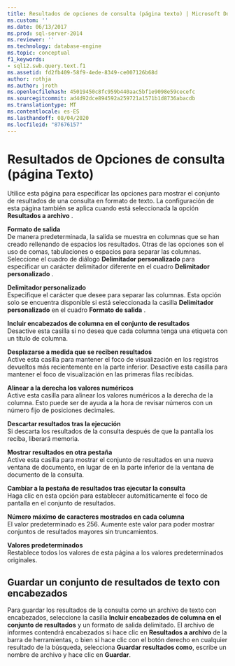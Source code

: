 ```yaml
---
title: Resultados de opciones de consulta (página texto) | Microsoft Docs
ms.custom: ''
ms.date: 06/13/2017
ms.prod: sql-server-2014
ms.reviewer: ''
ms.technology: database-engine
ms.topic: conceptual
f1_keywords:
- sql12.swb.query.text.f1
ms.assetid: fd2fb409-58f9-4ede-8349-ce007126b68d
author: rothja
ms.author: jroth
ms.openlocfilehash: 45019450c8fc959b440aac5bf1e9098e59cecefc
ms.sourcegitcommit: ad4d92dce894592a259721a1571b1d8736abacdb
ms.translationtype: MT
ms.contentlocale: es-ES
ms.lasthandoff: 08/04/2020
ms.locfileid: "87676157"
---
```

# <a name="query-options-results-text-page"></a>Resultados de Opciones de consulta (página Texto)
  Utilice esta página para especificar las opciones para mostrar el conjunto de resultados de una consulta en formato de texto. La configuración de esta página también se aplica cuando está seleccionada la opción **Resultados a archivo** .  
  
 **Formato de salida**  
 De manera predeterminada, la salida se muestra en columnas que se han creado rellenando de espacios los resultados. Otras de las opciones son el uso de comas, tabulaciones o espacios para separar las columnas. Seleccione el cuadro de diálogo **Delimitador personalizado** para especificar un carácter delimitador diferente en el cuadro **Delimitador personalizado** .  
  
 **Delimitador personalizado**  
 Especifique el carácter que desee para separar las columnas. Esta opción solo se encuentra disponible si está seleccionada la casilla **Delimitador personalizado** en el cuadro **Formato de salida** .  
  
 **Incluir encabezados de columna en el conjunto de resultados**  
 Desactive esta casilla si no desea que cada columna tenga una etiqueta con un título de columna.  
  
 **Desplazarse a medida que se reciben resultados**  
 Active esta casilla para mantener el foco de visualización en los registros devueltos más recientemente en la parte inferior. Desactive esta casilla para mantener el foco de visualización en las primeras filas recibidas.  
  
 **Alinear a la derecha los valores numéricos**  
 Active esta casilla para alinear los valores numéricos a la derecha de la columna. Esto puede ser de ayuda a la hora de revisar números con un número fijo de posiciones decimales.  
  
 **Descartar resultados tras la ejecución**  
 Si descarta los resultados de la consulta después de que la pantalla los reciba, liberará memoria.  
  
 **Mostrar resultados en otra pestaña**  
 Active esta casilla para mostrar el conjunto de resultados en una nueva ventana de documento, en lugar de en la parte inferior de la ventana de documento de la consulta.  
  
 **Cambiar a la pestaña de resultados tras ejecutar la consulta**  
 Haga clic en esta opción para establecer automáticamente el foco de pantalla en el conjunto de resultados.  
  
 **Número máximo de caracteres mostrados en cada columna**  
 El valor predeterminado es 256. Aumente este valor para poder mostrar conjuntos de resultados mayores sin truncamientos.  
  
 **Valores predeterminados**  
 Restablece todos los valores de esta página a los valores predeterminados originales.  
  
## <a name="saving-a-text-result-set-with-headers"></a>Guardar un conjunto de resultados de texto con encabezados  
 Para guardar los resultados de la consulta como un archivo de texto con encabezados, seleccione la casilla **Incluir encabezados de columna en el conjunto de resultados** y un formato de salida delimitado. El archivo de informes contendrá encabezados si hace clic en **Resultados a archivo** de la barra de herramientas, o bien si hace clic con el botón derecho en cualquier resultado de la búsqueda, selecciona **Guardar resultados como**, escribe un nombre de archivo y hace clic en **Guardar**.  
  
  
